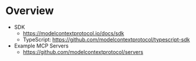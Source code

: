 # Overview

- SDK
    + https://modelcontextprotocol.io/docs/sdk
    + TypeScript: https://github.com/modelcontextprotocol/typescript-sdk
- Example MCP Servers
    + https://github.com/modelcontextprotocol/servers
